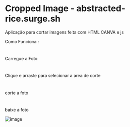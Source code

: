 # Cropped Image - abstracted-rice.surge.sh

Aplicação para cortar imagens feita com HTML CANVA e js

Como Funciona :
#

Carregue a Foto
#
Clique e arraste para selecionar a área de corte
#
corte a foto
#
baixe a foto

![image](https://user-images.githubusercontent.com/81257067/138517440-26c7223b-dfb7-4e7c-b6cb-1b0fe10ad67a.png)
